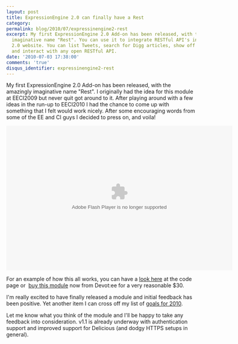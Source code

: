 ```yaml
---
layout: post
title: ExpressionEngine 2.0 can finally have a Rest
category: 
permalink: blog/2010/07/expressinengine2-rest
excerpt: My first ExpressionEngine 2.0 Add-on has been released, with the amazingly
  imaginative name "Rest". You can use it to integrate RESTful API's into your ExpressionEngine
  2.0 website. You can list Tweets, search for Digg articles, show off Flickr photographs
  and interact with any open RESTful API.
date: '2010-07-03 17:38:00'
comments: 'true'
disqus_identifier: expressinengine2-rest
---
```


My first ExpressionEngine 2.0 Add-on has been released, with the amazingly imaginative name "Rest". I originally had the idea for this module at EECI2009 but never quit got around to it. After playing around with a few ideas in the run-up to EECI2010 I had the chance to come up with something that I felt would work nicely. After some encouraging words from some of the EE and CI guys I decided to press on, and voila!

<object style="display: block; margin-left: auto; margin-right: auto;" classid="clsid:d27cdb6e-ae6d-11cf-96b8-444553540000" width="600" height="383" codebase="http://download.macromedia.com/pub/shockwave/cabs/flash/swflash.cab#version=6,0,40,0">
<param name="loop" value="false">
<param name="quality" value="high">
<param name="src" value="http://blip.tv/play/g7lmgerREgA.m4v">
<embed style="display: block; margin-left: auto; margin-right: auto;" width="600" height="383" src="http://blip.tv/play/g7lmgerREgA.m4v" loop="false" quality="high" type="application/x-shockwave-flash"></embed>
</object>

For an example of how this all works, you can have a [look here]({page_url(24)} "ExpressionEngine 2.0: Rest") at the code page or  [buy this module](http://devot-ee.com/addons/rest/) now from Devot:ee for a very reasonable $30.

I'm really excited to have finally released a module and initial feedback has been positive. Yet another item I can cross off my list of [goals for 2010]({page_url(17)} "Goals").

Let me know what you think of the module and I'll be happy to take any feedback into consideration. v1.1 is already underway with authentication support and improved support for Delicious (and dodgy HTTPS setups in general).

